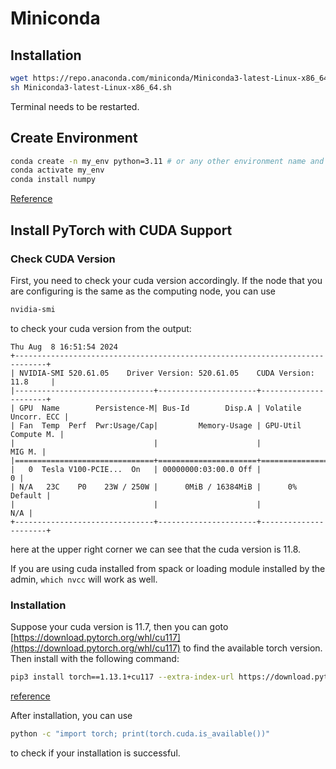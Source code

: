# Miniconda
## Installation
```bash
wget https://repo.anaconda.com/miniconda/Miniconda3-latest-Linux-x86_64.sh
sh Miniconda3-latest-Linux-x86_64.sh
```
Terminal needs to be restarted.

## Create Environment
```bash
conda create -n my_env python=3.11 # or any other environment name and python version you need
conda activate my_env
conda install numpy
```
[Reference](https://conda.io/projects/conda/en/latest/user-guide/tasks/manage-environments.html)

## Install PyTorch with CUDA Support
### Check CUDA Version
First, you need to check your cuda version accordingly.
If the node that you are configuring is the same as the computing node, you can use
```bash
nvidia-smi
```
to check your cuda version from the output:
```
Thu Aug  8 16:51:54 2024       
+-----------------------------------------------------------------------------+
| NVIDIA-SMI 520.61.05    Driver Version: 520.61.05    CUDA Version: 11.8     |
|-------------------------------+----------------------+----------------------+
| GPU  Name        Persistence-M| Bus-Id        Disp.A | Volatile Uncorr. ECC |
| Fan  Temp  Perf  Pwr:Usage/Cap|         Memory-Usage | GPU-Util  Compute M. |
|                               |                      |               MIG M. |
|===============================+======================+======================|
|   0  Tesla V100-PCIE...  On   | 00000000:03:00.0 Off |                    0 |
| N/A   23C    P0    23W / 250W |      0MiB / 16384MiB |      0%      Default |
|                               |                      |                  N/A |
+-------------------------------+----------------------+----------------------+
```
here at the upper right corner we can see that the cuda version is 11.8.

If you are using cuda installed from spack or loading module installed by the admin, `which nvcc` will work as well.

### Installation
Suppose your cuda version is 11.7, then you can goto [https://download.pytorch.org/whl/cu117](https://download.pytorch.org/whl/cu117) to find the available torch version.
Then install with the following command:
```bash
pip3 install torch==1.13.1+cu117 --extra-index-url https://download.pytorch.org/whl/cu117 --no-cache-dir
```
[reference](https://stackoverflow.com/questions/70340812/how-to-install-pytorch-with-cuda-support-with-pip-in-visual-studio)

After installation, you can use
```bash
python -c "import torch; print(torch.cuda.is_available())"
```
to check if your installation is successful.
